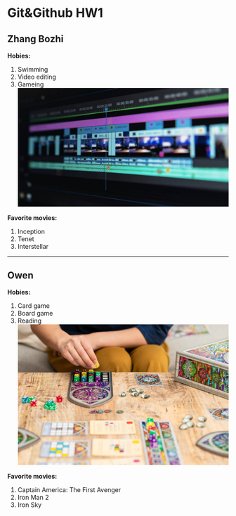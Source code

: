 # Git&Github HW1

## Zhang Bozhi
**Hobies:**
1. Swimming
2. Video editing
3. Gameing
![video editing software](img/video_editing.jpg)

**Favorite movies:**
1. Inception
2. Tenet
3. Interstellar

___

## Owen
**Hobies:**
1. Card game
2. Board game
3. Reading
![board game](img/board_game.jpg)

**Favorite movies:**
1. Captain America: The First Avenger
2. Iron Man 2
3. Iron Sky